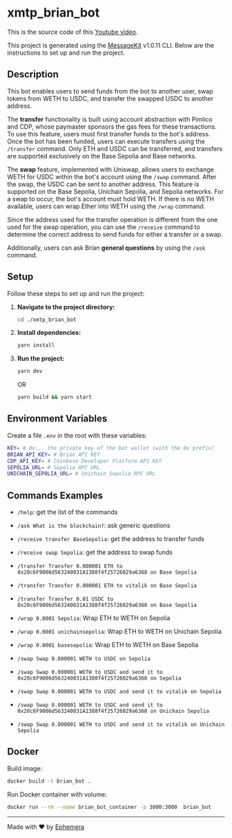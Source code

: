 # xmtp_brian_bot
This is the source code of this [Youtube video](https://youtu.be/whBrV2liWVk). 

This project is generated using the [MessageKit](https://message-kit.vercel.app) v1.0.11 CLI. Below are the instructions to set up and run the project.

## Description
This bot enables users to send funds from the bot to another user, swap tokens from WETH to USDC, and transfer the swapped USDC to another address.

The **transfer** functionality is built using account abstraction with Pimlico and CDP, whose paymaster sponsors the gas fees for these transactions. To use this feature, users must first transfer funds to the bot's address. Once the bot has been funded, users can execute transfers using the `/transfer` command. Only ETH and USDC can be transferred, and transfers are supported exclusively on the Base Sepolia and Base networks.

The **swap** feature, implemented with Uniswap, allows users to exchange WETH for USDC within the bot's account using the `/swap` command. After the swap, the USDC can be sent to another address. This feature is supported on the Base Sepolia, Unichain Sepolia, and Sepolia networks. For a swap to occur, the bot's account must hold WETH. If there is no WETH available, users can wrap Ether into WETH using the `/wrap` command.

Since the address used for the transfer operation is different from the one used for the swap operation, you can use the `/receive` command to determine the correct address to send funds for either a transfer or a swap.

Additionally, users can ask Brian **general questions** by using the `/ask` command.

## Setup

Follow these steps to set up and run the project:

1. **Navigate to the project directory:**
    ```sh
    cd ./xmtp_brian_bot
    ```

2. **Install dependencies:**
    ```sh
    yarn install
    ```

3. **Run the project:**
    ```sh
    yarn dev
    ```
    OR
    ```sh
    yarn build && yarn start
    ``` 

## Environment Variables

Create a file `.env` in the root with these variables:

```sh
KEY= # 0x... the private key of the bot wallet (with the 0x prefix)
BRIAN_API_KEY= # Brian API KEY
CDP_API_KEY= # Coinbase Developer Platform API KEY
SEPOLIA_URL= # Sepolia RPC URL
UNICHAIN_SEPOLIA_URL= # Unichain Sepolia RPC URL
```

## Commands Examples
- `/help`: get the list of the commands
- `/ask What is the blockchain?`: ask generic questions

- `/receive transfer BaseSepolia`: get the address to transfer funds
- `/receive swap Sepolia`: get the address to swap funds

- `/transfer Transfer 0.000001 ETH to 0x20c6F9006d563240031A1388f4f25726029a6368 on Base Sepolia`
- `/transfer Transfer 0.000001 ETH to vitalik on Base Sepolia`
- `/transfer Transfer 0.01 USDC to 0x20c6F9006d563240031A1388f4f25726029a6368 on Base Sepolia`

- `/wrap 0.0001 Sepolia`: Wrap ETH to WETH on Sepolia
- `/wrap 0.0001 unichainsepolia`: Wrap ETH to WETH on Unichain Sepolia
- `/wrap 0.0001 basesepolia`: Wrap ETH to WETH on Base Sepolia

- `/swap Swap 0.000001 WETH to USDC on Sepolia`
- `/swap Swap 0.000001 WETH to USDC and send it to 0x20c6F9006d563240031A1388f4f25726029a6368 on Sepolia`
- `/swap Swap 0.000001 WETH to USDC and send it to vitalik on Sepolia`
- `/swap Swap 0.000001 WETH to USDC and send it to 0x20c6F9006d563240031A1388f4f25726029a6368 on Unichain Sepolia`
- `/swap Swap 0.000001 WETH to USDC and send it to vitalik on Unichain Sepolia`


## Docker
Build image:
```sh
docker build -t brian_bot . 
```

Run Docker container with volume:
```sh
docker run --rm --name brian_bot_container -p 3000:3000  brian_bot
```


---
Made with ❤️ by [Ephemera](https://ephemerahq.com)